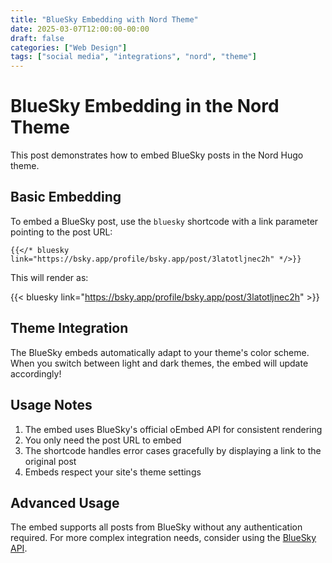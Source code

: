 ```yaml
---
title: "BlueSky Embedding with Nord Theme"
date: 2025-03-07T12:00:00-00:00
draft: false
categories: ["Web Design"]
tags: ["social media", "integrations", "nord", "theme"]
---
```


# BlueSky Embedding in the Nord Theme

This post demonstrates how to embed BlueSky posts in the Nord Hugo theme. 

## Basic Embedding

To embed a BlueSky post, use the `bluesky` shortcode with a link parameter pointing to the post URL:

```
{{</* bluesky link="https://bsky.app/profile/bsky.app/post/3latotljnec2h" */>}}
```

This will render as:

{{< bluesky link="https://bsky.app/profile/bsky.app/post/3latotljnec2h" >}}

## Theme Integration

The BlueSky embeds automatically adapt to your theme's color scheme. When you switch between light and dark themes, the embed will update accordingly!

## Usage Notes

1. The embed uses BlueSky's official oEmbed API for consistent rendering
2. You only need the post URL to embed
3. The shortcode handles error cases gracefully by displaying a link to the original post
4. Embeds respect your site's theme settings

## Advanced Usage

The embed supports all posts from BlueSky without any authentication required. For more complex integration needs, consider using the [BlueSky API](https://www.docs.bsky.app/).
